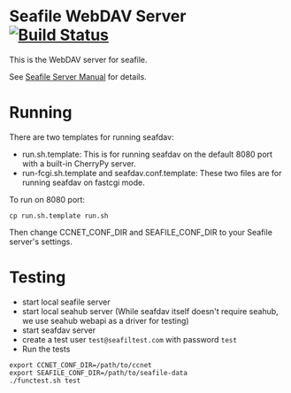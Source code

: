# Seafile WebDAV Server [![Build Status](https://secure.travis-ci.org/haiwen/seafdav.svg?branch=master)](http://travis-ci.org/haiwen/seafdav)

This is the WebDAV server for seafile.

See [Seafile Server Manual](http://manual.seafile.com/extension/webdav.html) for details.

# Running

There are two templates for running seafdav:
- run.sh.template: This is for running seafdav on the default 8080 port with a built-in CherryPy server.
- run-fcgi.sh.template and seafdav.conf.template:
  These two files are for running seafdav on fastcgi mode.

To run on 8080 port:

```
cp run.sh.template run.sh
```

Then change CCNET_CONF_DIR and SEAFILE_CONF_DIR to your Seafile server's settings.

# Testing

- start local seafile server
- start local seahub server (While seafdav itself doesn't require seahub, we use seahub webapi as a driver for testing)
- start seafdav server
- create a test user `test@seafiltest.com` with password `test`
- Run the tests
```
export CCNET_CONF_DIR=/path/to/ccnet
export SEAFILE_CONF_DIR=/path/to/seafile-data
./functest.sh test
```
